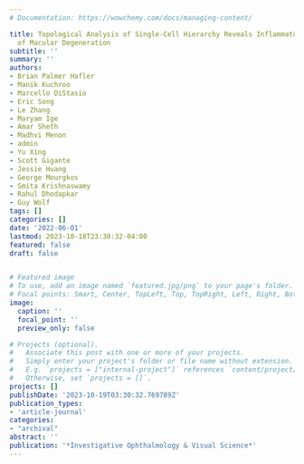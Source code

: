 ```yaml
---
# Documentation: https://wowchemy.com/docs/managing-content/

title: Topological Analysis of Single-Cell Hierarchy Reveals Inflammatory Glial Landscape
  of Macular Degeneration
subtitle: ''
summary: ''
authors:
- Brian Palmer Hafler
- Manik Kuchroo
- Marcello DiStasio
- Eric Song
- Le Zhang
- Maryam Ige
- Amar Sheth
- Madhvi Menon
- admin
- Yu Xing
- Scott Gigante
- Jessie Huang
- George Mourgkos
- Smita Krishnaswamy
- Rahul Dhodapkar
- Guy Wolf
tags: []
categories: []
date: '2022-06-01'
lastmod: 2023-10-18T23:30:32-04:00
featured: false
draft: false


# Featured image
# To use, add an image named `featured.jpg/png` to your page's folder.
# Focal points: Smart, Center, TopLeft, Top, TopRight, Left, Right, BottomLeft, Bottom, BottomRight.
image:
  caption: ''
  focal_point: ''
  preview_only: false

# Projects (optional).
#   Associate this post with one or more of your projects.
#   Simply enter your project's folder or file name without extension.
#   E.g. `projects = ["internal-project"]` references `content/project/deep-learning/index.md`.
#   Otherwise, set `projects = []`.
projects: []
publishDate: '2023-10-19T03:30:32.769789Z'
publication_types:
- 'article-journal'
categories:
- "archival"
abstract: ''
publication: '*Investigative Ophthalmology & Visual Science*'
---
```

